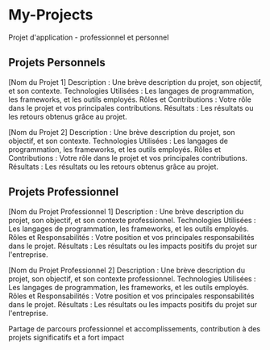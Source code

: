 # My-Projects
Projet d'application - professionnel et personnel

## Projets Personnels

[Nom du Projet 1]
Description : Une brève description du projet, son objectif, et son contexte.
Technologies Utilisées : Les langages de programmation, les frameworks, et les outils employés.
Rôles et Contributions : Votre rôle dans le projet et vos principales contributions.
Résultats : Les résultats ou les retours obtenus grâce au projet.

[Nom du Projet 2]
Description : Une brève description du projet, son objectif, et son contexte.
Technologies Utilisées : Les langages de programmation, les frameworks, et les outils employés.
Rôles et Contributions : Votre rôle dans le projet et vos principales contributions.
Résultats : Les résultats ou les retours obtenus grâce au projet.

## Projets Professionnel

[Nom du Projet Professionnel 1]
Description : Une brève description du projet, son objectif, et son contexte professionnel.
Technologies Utilisées : Les langages de programmation, les frameworks, et les outils employés.
Rôles et Responsabilités : Votre position et vos principales responsabilités dans le projet.
Résultats : Les résultats ou les impacts positifs du projet sur l'entreprise.

[Nom du Projet Professionnel 2]
Description : Une brève description du projet, son objectif, et son contexte professionnel.
Technologies Utilisées : Les langages de programmation, les frameworks, et les outils employés.
Rôles et Responsabilités : Votre position et vos principales responsabilités dans le projet.
Résultats : Les résultats ou les impacts positifs du projet sur l'entreprise.

Partage de parcours professionnel et accomplissements, contribution à des projets significatifs et a fort impact
